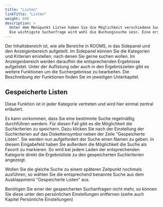 ```yaml
---
title: "Listen"
linkTitle: "Listen"
weight: 600
description: >
  Unter dem Menüpunkt Listen haben Sie die Möglichkeit verschiedene Suchanfragen durchzuführen. Es kann nicht nur nach Buchungen gesucht werden, sondern auch nach Personen, Resourcen, Raumeinheiten, Teilnehmer und Dienstleistern. 
  Die wichtigste Suchanfrage wird wohl die Buchungssuche sein. Eine erstellte Buchung sollte einfach wiedergefunden werden können um Änderungen vornehmen zu können oder sie zu aktualisieren.
---
```


Der Inhaltsbereich ist, wie alle Bereiche in ROOMS, in das Sidepanel und den Anzeigenbereich aufgeteilt. Im Sidepanel können Sie die Kategorien und Kriterien einstellen, nach denen Sie gerne suchen wollen. Im Anzeigenbereich werden daraufhin die entsprechenden Ergebnisse aufgelistet. Unter der Auflistung oder auch in den Ergebniszeilen gibt es weitere Funktionen um die Suchergebnisse zu bearbeiten. Die Beschreibung der Funktionen finden Sie im jeweiligen Unterkapitel.

[//]: <> (Bild Startansicht Listen mit Markierung Sidepanel, Anzeigenbereich, Extrafunktionen)


## Gespeicherte Listen

Diese Funktion ist in jeder Kategorie vertreten und wird hier einmal zentral erläutert.

Es kann vorkommen, dass Sie eine bestimmte Suche regelmäßig durchführen werdem. Für diesen Fall gibt es die Möglichkeit die Suchkriterien zu speichern. 
Dazu klicken Sie nach der Einstellung der Suchkriterien auf das Diskettensymbol neben der Zeile "Gespeicherte Listen". Sie werden nun aufgefordert der Suche einen Namen zu geben. In diesem Eingabefeld haben Sie außerdem die Möglichkeit die Suche als Favorit zu markieren. So wird bei jedem Laden der entsprechenden Kategorie direkt die Ergebnisliste zu den gespeicherten Suchkriterien angezeigt.

[//]: <> (Bild Suchanfrage speichern)
[//]: <> (Bild geladene Suchmaske)

Wollen Sie die gleiche Suche zu einem späteren Zeitpunkt nochmals ausführen, so wählen Sie die entsprechend benannte Suche aus dem Ausklappmenü "Gespeicherte Listen" aus.

[//]: <> (Bild gespeicherte Liste auswählen)

Benötigen Sie einer der gespeicherten Suchanfragen nicht mehr, so können Sie diese unter den persönlichen Einstellungen entfernen (siehe auch Kapitel Persönliche Einstellungen)

[//]: <> (Link zu Persönliche Einstellungen/Eigene Listen)

[//]: <> (Bild gespeicherte Listen entfernen)
